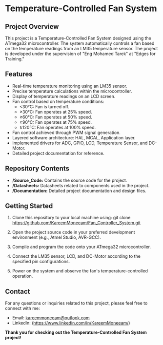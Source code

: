 # Temperature-Controlled Fan System

## Project Overview
This project is a Temperature-Controlled Fan System designed using the ATmega32 microcontroller. The system automatically controls a fan based on the temperature readings from an LM35 temperature sensor. The project is developed under the supervision of "Eng Mohamed Tarek" at "Edges for Training."

## Features
- Real-time temperature monitoring using an LM35 sensor.
- Precise temperature calculations within the microcontroller.
- Display of temperature readings on an LCD screen.
- Fan control based on temperature conditions:
  - <30°C: Fan is turned off.
  - ≥30°C: Fan operates at 25% speed.
  - ≥60°C: Fan operates at 50% speed.
  - ≥90°C: Fan operates at 75% speed.
  - ≥120°C: Fan operates at 100% speed.
- Fan control achieved through PWM signal generation.
- Layered software architecture: HAL, MCAL, Application layer.
- Implemented drivers for ADC, GPIO, LCD, Temperature Sensor, and DC-Motor.
- Detailed project documentation for reference.

## Repository Contents
- **/Source_Code:** Contains the source code for the project.
- **/Datasheets:** Datasheets related to components used in the project.
- **/Documentation:** Detailed project documentation and design files.

## Getting Started
1. Clone this repository to your local machine using:
git clone https://github.com/KareemMoneeam/Fan_Controller_System.git

2. Open the project source code in your preferred development environment (e.g., Atmel Studio, AVR-GCC).

3. Compile and program the code onto your ATmega32 microcontroller.

4. Connect the LM35 sensor, LCD, and DC-Motor according to the specified pin configurations.

5. Power on the system and observe the fan's temperature-controlled operation.

## Contact
For any questions or inquiries related to this project, please feel free to connect with me:
- Email: kareemmoneeam@outlook.com
- LinkedIn: (https://www.linkedin.com/in/KareemMoneeam/)

**Thank you for checking out the Temperature-Controlled Fan System project!**
